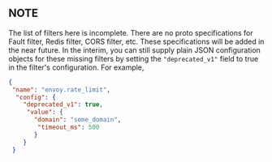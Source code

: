 ## NOTE

The list of filters here is incomplete. There are no proto specifications for Fault filter, Redis filter, CORS filter, etc.
These specifications will be added in the near future. In the interim, you can still supply plain JSON configuration objects
for these missing filters by setting the `"deprecated_v1"` field to true in the filter's configuration. For example,

```json
{ 
 "name": "envoy.rate_limit",
  "config": { 
    "deprecated_v1": true,
     "value": { 
       "domain": "some_domain",
        "timeout_ms": 500 
       }
    }
 }
```
